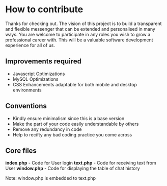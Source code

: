 <h1> How to contribute </h1>

Thanks for checking out. The vision of this project is to build a transparent and flexible messenger that can be extended and personalised in many ways. You are welcome to participate in any roles you wish to grow a professional career with. This will be a valuable software development experience for all of us.


<h2> Improvements required </h2>

* Javascript Optimizations </br>
* MySQL Optimizations </br>
* CSS Enhancements adaptable for both mobile and desktop environments </br>

<h2> Conventions </h2>

* Kindly ensure minimalism since this is a base version 
* Make the part of your code easily understandable by others
* Remove any redundancy in code
* Help to recifty any bad coding practice you come across

<h2> Core files </h2>

**index.php**  - Code for User login
**text.php**   - Code for receiving text from User 
**window.php** - Code for displaying the table of chat history

Note: window.php is embedded to text.php
